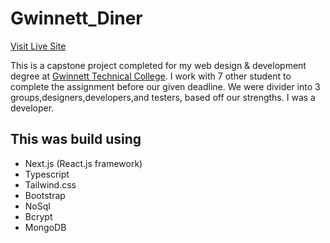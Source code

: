 # Gwinnett_Diner

[Visit Live Site](https://gwinnett-diner-v2.vercel.app/)

This is a capstone project completed for my web design & development degree at [Gwinnett Technical College](https://gwinnetttech.edu/websitedesignanddevelopment/). I work with 7 other student to complete the assignment before our given deadline. We were divider into 3 groups,designers,developers,and testers, based off our strengths. I was a developer. 


## This was build using

- Next.js (React.js framework)
- Typescript
- Tailwind.css
- Bootstrap
- NoSql
- Bcrypt
- MongoDB

